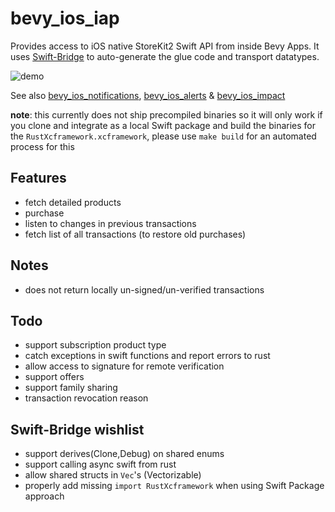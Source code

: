 # bevy_ios_iap

Provides access to iOS native StoreKit2 Swift API from inside Bevy Apps.
It uses [Swift-Bridge](https://github.com/chinedufn/swift-bridge) to auto-generate the glue code and transport datatypes.

![demo](./demo.gif)

See also [bevy_ios_notifications](https://github.com/rustunit/bevy_ios_notifications), [bevy_ios_alerts](https://github.com/rustunit/bevy_ios_alerts) & [bevy_ios_impact](https://github.com/rustunit/bevy_ios_impact)

**note**: this currently does not ship precompiled binaries so it will only work if you clone and integrate as a local Swift package and build the binaries for the `RustXcframework.xcframework`, please use `make build` for an automated process for this

## Features
* fetch detailed products
* purchase
* listen to changes in previous transactions
* fetch list of all transactions (to restore old purchases)

## Notes
* does not return locally un-signed/un-verified transactions

## Todo
* support subscription product type
* catch exceptions in swift functions and report errors to rust
* allow access to signature for remote verification
* support offers
* support family sharing
* transaction revocation reason

## Swift-Bridge wishlist
* support derives(Clone,Debug) on shared enums
* support calling async swift from rust
* allow shared structs in `Vec`'s (Vectorizable)
* properly add missing `import RustXcframework` when using Swift Package approach
